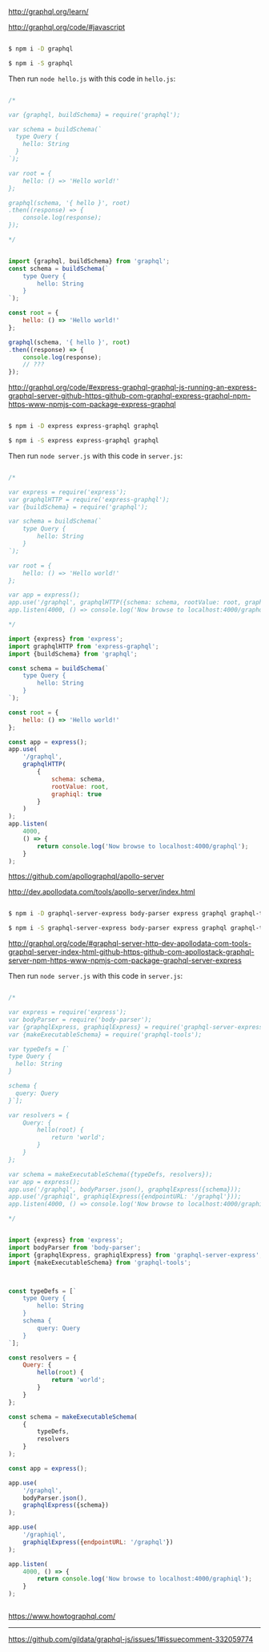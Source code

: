 http://graphql.org/learn/

http://graphql.org/code/#javascript

```sh

$ npm i -D graphql

$ npm i -S graphql

```

Then run `node hello.js` with this code in `hello.js`:

```js

/*

var {graphql, buildSchema} = require('graphql');

var schema = buildSchema(`
  type Query {
    hello: String
  }
`);

var root = {
    hello: () => 'Hello world!'
};

graphql(schema, '{ hello }', root)
.then((response) => {
    console.log(response);
});

*/


import {graphql, buildSchema} from 'graphql';
const schema = buildSchema(`
    type Query {
        hello: String
    }
`);

const root = {
    hello: () => 'Hello world!'
};

graphql(schema, '{ hello }', root)
.then((response) => {
    console.log(response);
    // ???
});

```

http://graphql.org/code/#express-graphql-graphql-js-running-an-express-graphql-server-github-https-github-com-graphql-express-graphql-npm-https-www-npmjs-com-package-express-graphql

```sh

$ npm i -D express express-graphql graphql

$ npm i -S express express-graphql graphql

```

Then run `node server.js` with this code in `server.js`:

```js

/* 

var express = require('express');
var graphqlHTTP = require('express-graphql');
var {buildSchema} = require('graphql');

var schema = buildSchema(`
    type Query {
        hello: String
    }
`);

var root = {
    hello: () => 'Hello world!'
};

var app = express();
app.use('/graphql', graphqlHTTP({schema: schema, rootValue: root, graphiql: true}));
app.listen(4000, () => console.log('Now browse to localhost:4000/graphql'));

*/

import {express} from 'express';
import graphqlHTTP from 'express-graphql';
import {buildSchema} from 'graphql';

const schema = buildSchema(`
    type Query {
        hello: String
    }
`);

const root = {
    hello: () => 'Hello world!'
};

const app = express();
app.use(
    '/graphql', 
    graphqlHTTP(
        {
            schema: schema,
            rootValue: root,
            graphiql: true
        }
    )
);
app.listen(
    4000,
    () => {
        return console.log('Now browse to localhost:4000/graphql');
    }
);

```

https://github.com/apollographql/apollo-server

http://dev.apollodata.com/tools/apollo-server/index.html

```sh

$ npm i -D graphql-server-express body-parser express graphql graphql-tools

$ npm i -S graphql-server-express body-parser express graphql graphql-tools

```
http://graphql.org/code/#graphql-server-http-dev-apollodata-com-tools-graphql-server-index-html-github-https-github-com-apollostack-graphql-server-npm-https-www-npmjs-com-package-graphql-server-express

Then run `node server.js` with this code in `server.js`:

```js

/*

var express = require('express');
var bodyParser = require('body-parser');
var {graphqlExpress, graphiqlExpress} = require('graphql-server-express');
var {makeExecutableSchema} = require('graphql-tools');

var typeDefs = [`
type Query {
  hello: String
}

schema {
  query: Query
}`];

var resolvers = {
    Query: {
        hello(root) {
            return 'world';
        }
    }
};

var schema = makeExecutableSchema({typeDefs, resolvers});
var app = express();
app.use('/graphql', bodyParser.json(), graphqlExpress({schema}));
app.use('/graphiql', graphiqlExpress({endpointURL: '/graphql'}));
app.listen(4000, () => console.log('Now browse to localhost:4000/graphiql'));

*/


import {express} from 'express';
import bodyParser from 'body-parser';
import {graphqlExpress, graphiqlExpress} from 'graphql-server-express';
import {makeExecutableSchema} from 'graphql-tools';



const typeDefs = [`
    type Query {
        hello: String
    }
    schema {
        query: Query
    }
`];

const resolvers = {
    Query: {
        hello(root) {
            return 'world';
        }
    }
};

const schema = makeExecutableSchema(
    {
        typeDefs,
        resolvers
    }
);

const app = express();

app.use(
    '/graphql',
    bodyParser.json(),
    graphqlExpress({schema})
);

app.use(
    '/graphiql',
    graphiqlExpress({endpointURL: '/graphql'})
);

app.listen(
    4000, () => {
        return console.log('Now browse to localhost:4000/graphiql');
    }
);



```


https://www.howtographql.com/

***

https://github.com/gildata/graphql-js/issues/1#issuecomment-332059774

